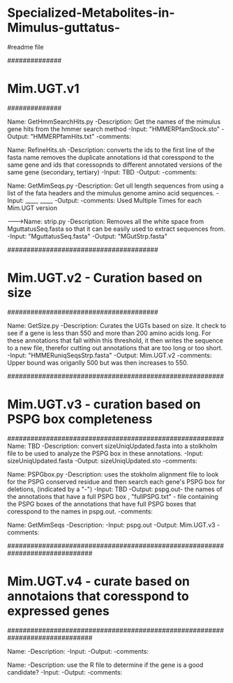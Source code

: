 # Specialized-Metabolites-in-Mimulus-guttatus-
#readme file 



##############
# Mim.UGT.v1 #
##############

Name: GetHmmSearchHits.py
-Description: Get the names of the mimulus gene hits from the hmmer search method
-Input: "HMMERPfamStock.sto" 
-Output: "HMMERPfamHits.txt"
-comments: 

Name: RefineHits.sh 
-Description: 
converts the ids to the first line of the fasta name
removes the duplicate annotations id that coresspond to the same gene and ids that coressopnds to different annotated versions of the same gene (secondary, tertiary)
-Input: TBD
-Output: 
-comments: 

Name: GetMimSeqs.py
-Description: Get ull length sequences from using a list of the fata headers and the mimulus genome amino acid sequences. 
-Input: ____, ____, 
-Output: 
-comments: Used Multiple Times for each  Mim.UGT version 

--->Name: strip.py 
-Description: Removes all the white space from MguttatusSeq.fasta so that it     can be easily used to extract sequences from. 
-Input: "MguttatusSeq.fasta"
-Output: "MGutStrp.fasta"



#######################################
# Mim.UGT.v2 - Curation based on size # 
#######################################

Name: GetSize.py
-Description: Curates the UGTs based on size. It check to see if a gene is less than 550 and more than 200 amino acids long. For these annotations that fall within this threshold, it then writes the sequence to a new file, therefor cutting out annotations 
that are too long or too short.   
-Input: "HMMERuniqSeqsStrp.fasta"
-Output: Mim.UGT.v2
-comments: Upper bound was origanlly 500 but was then increases to 550.   





########################################################
# Mim.UGT.v3 - curation based on PSPG box completeness #
########################################################
Name: TBD
-Description: convert sizeUniqUpdated.fasta into a stolkholm file to be used to analyze the PSPG box in these annotations. 
-Input: sizeUniqUpdated.fasta
-Output: sizeUniqUpdated.sto 
-comments: 

Name: PSPGbox.py 
-Description: uses the stokholm alignment file to look for the PSPG conserved residue and then search each gene's PSPG box for deletions, (indicated by a "-") 
-Input: TBD
-Output: pspg.out- the names of the annotations that have a full PSPG box , "fullPSPG.txt" - file containing the PSPG boxes of the annotations that have full PSPG boxes that coresspond to the names in pspg.out. 
-comments: 

Name: GetMimSeqs
-Description: 
-Input: pspg.out
-Output:  Mim.UGT.v3
-comments: 





##############################################################################
# Mim.UGT.v4 - curate based on annotaions that coresspond to expressed genes #
##############################################################################

Name: 
-Description: 
-Input: 
-Output: 
-comments: 

Name: 
-Description: use the R file to determine if the gene is a good candidate? 
-Input: 
-Output: 
-comments: 

